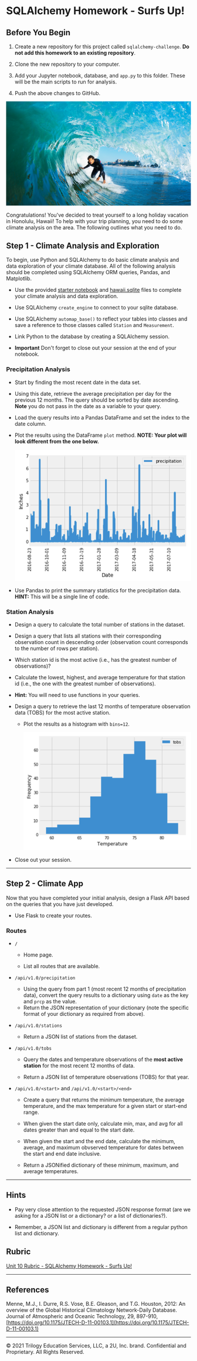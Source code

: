 # SQLAlchemy Homework - Surfs Up!

## Before You Begin

1. Create a new repository for this project called `sqlalchemy-challenge`. **Do not add this homework to an existing repository**.

2. Clone the new repository to your computer.

3. Add your Jupyter notebook, database, and `app.py` to this folder. These will be the main scripts to run for analysis.

4. Push the above changes to GitHub.

![surfs-up.png](Images/surfs-up.png)

Congratulations! You've decided to treat yourself to a long holiday vacation in Honolulu, Hawaii! To help with your trip planning, you need to do some climate analysis on the area. The following outlines what you need to do.

## Step 1 - Climate Analysis and Exploration

To begin, use Python and SQLAlchemy to do basic climate analysis and data exploration of your climate database. All of the following analysis should be completed using SQLAlchemy ORM queries, Pandas, and Matplotlib.

* Use the provided [starter notebook](climate_starter.ipynb) and [hawaii.sqlite](Resources/hawaii.sqlite) files to complete your climate analysis and data exploration.

* Use SQLAlchemy `create_engine` to connect to your sqlite database.

* Use SQLAlchemy `automap_base()` to reflect your tables into classes and save a reference to those classes called `Station` and `Measurement`.

* Link Python to the database by creating a SQLAlchemy session.

* **Important** Don't forget to close out your session at the end of your notebook.

### Precipitation Analysis

* Start by finding the most recent date in the data set.

* Using this date, retrieve the average precipitation per day for the previous 12 months. The query should be sorted by date ascending. **Note** you do not pass in the date as a variable to your query.

* Load the query results into a Pandas DataFrame and set the index to the date column.

* Plot the results using the DataFrame `plot` method. **NOTE: Your plot will look different from the one below.**

  ![precipitation](Images/precipitation.png)

* Use Pandas to print the summary statistics for the precipitation data. **HINT:** This will be a single line of code.

### Station Analysis

* Design a query to calculate the total number of stations in the dataset.

* Design a query that lists all stations with their corresponding observation count in descending order (observation count corresponds to the number of rows per station).

* Which station id is the most active (i.e., has the greatest number of observations)?

* Calculate the lowest, highest, and average temperature for that station id (i.e., the one with the greatest number of observations).

* **Hint:** You will need to use functions in your queries.

* Design a query to retrieve the last 12 months of temperature observation data (TOBS) for the most active station.

  * Plot the results as a histogram with `bins=12`.

    ![station-histogram](Images/station-histogram.png)

* Close out your session.

- - -

## Step 2 - Climate App

Now that you have completed your initial analysis, design a Flask API based on the queries that you have just developed.

* Use Flask to create your routes.

### Routes

* `/`

  * Home page.

  * List all routes that are available.

* `/api/v1.0/precipitation`

  * Using the query from part 1 (most recent 12 months of precipitation data), convert the query results to a dictionary using `date` as the key and `prcp` as the value.
  * Return the JSON representation of your dictionary (note the specific format of your dictionary as required from above).

* `/api/v1.0/stations`

  * Return a JSON list of stations from the dataset.

* `/api/v1.0/tobs`

  * Query the dates and temperature observations of the **most active station** for the most recent 12 months of data.
  
  * Return a JSON list of temperature observations (TOBS) for that year.

* `/api/v1.0/<start>` and `/api/v1.0/<start>/<end>`

  * Create a query that returns the minimum temperature, the average temperature, and the max temperature for a given start or start-end range.

  * When given the start date only, calculate min, max, and avg for all dates greater than and equal to the start date.

  * When given the start and the end date, calculate the minimum, average, and maximum obvserved temperature for dates between the start and end date inclusive.
  
  * Return a JSONified dictionary of these minimum, maximum, and average temperatures.

- - -

## Hints

* Pay very close attention to the requested JSON response format (are we asking for a JSON list or a dictionary? or a list of dictionaries?).

* Remember, a JSON list and dictionary is different from a regular python list and dictionary.

## Rubric

[Unit 10 Rubric - SQLAlchemy Homework - Surfs Up!](https://docs.google.com/document/d/1gT29iMF3avSvJruKpcHY4qovP5QitgXePqtjC6XESI0/edit?usp=sharing)

- - -

## References

Menne, M.J., I. Durre, R.S. Vose, B.E. Gleason, and T.G. Houston, 2012: An overview of the Global Historical Climatology Network-Daily Database. Journal of Atmospheric and Oceanic Technology, 29, 897-910, [https://doi.org/10.1175/JTECH-D-11-00103.1](https://doi.org/10.1175/JTECH-D-11-00103.1)

- - -

© 2021 Trilogy Education Services, LLC, a 2U, Inc. brand. Confidential and Proprietary. All Rights Reserved.
